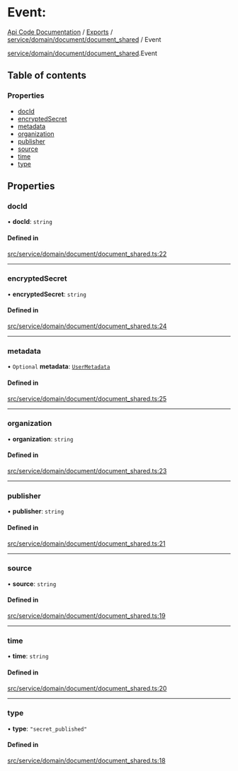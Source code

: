 # Event: 
 
[Api Code Documentation](../README.md) / [Exports](../modules.md) / [service/domain/document/document\_shared](../modules/service_domain_document_document_shared.md) / Event

[service/domain/document/document\_shared](../modules/service_domain_document_document_shared.md).Event

## Table of contents

### Properties

- [docId](service_domain_document_document_shared.Event.md#docid)
- [encryptedSecret](service_domain_document_document_shared.Event.md#encryptedsecret)
- [metadata](service_domain_document_document_shared.Event.md#metadata)
- [organization](service_domain_document_document_shared.Event.md#organization)
- [publisher](service_domain_document_document_shared.Event.md#publisher)
- [source](service_domain_document_document_shared.Event.md#source)
- [time](service_domain_document_document_shared.Event.md#time)
- [type](service_domain_document_document_shared.Event.md#type)

## Properties

### docId

• **docId**: `string`

#### Defined in

[src/service/domain/document/document_shared.ts:22](https://github.com/openkfw/TruBudget/blob/1602d8b/api/src/service/domain/document/document_shared.ts#L22)

___

### encryptedSecret

• **encryptedSecret**: `string`

#### Defined in

[src/service/domain/document/document_shared.ts:24](https://github.com/openkfw/TruBudget/blob/1602d8b/api/src/service/domain/document/document_shared.ts#L24)

___

### metadata

• `Optional` **metadata**: [`UserMetadata`](../modules/service_domain_metadata.md#usermetadata)

#### Defined in

[src/service/domain/document/document_shared.ts:25](https://github.com/openkfw/TruBudget/blob/1602d8b/api/src/service/domain/document/document_shared.ts#L25)

___

### organization

• **organization**: `string`

#### Defined in

[src/service/domain/document/document_shared.ts:23](https://github.com/openkfw/TruBudget/blob/1602d8b/api/src/service/domain/document/document_shared.ts#L23)

___

### publisher

• **publisher**: `string`

#### Defined in

[src/service/domain/document/document_shared.ts:21](https://github.com/openkfw/TruBudget/blob/1602d8b/api/src/service/domain/document/document_shared.ts#L21)

___

### source

• **source**: `string`

#### Defined in

[src/service/domain/document/document_shared.ts:19](https://github.com/openkfw/TruBudget/blob/1602d8b/api/src/service/domain/document/document_shared.ts#L19)

___

### time

• **time**: `string`

#### Defined in

[src/service/domain/document/document_shared.ts:20](https://github.com/openkfw/TruBudget/blob/1602d8b/api/src/service/domain/document/document_shared.ts#L20)

___

### type

• **type**: ``"secret_published"``

#### Defined in

[src/service/domain/document/document_shared.ts:18](https://github.com/openkfw/TruBudget/blob/1602d8b/api/src/service/domain/document/document_shared.ts#L18)
